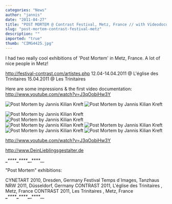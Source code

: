 ```yaml
---
categories: "News"
author: "jannis"
date: "2011-04-27"
title: "POST MORTEM @ Contrast Festival, Metz, France // with Videodocu !!"
slug: "post-mortem-contrast-festival-metz"
description: ""
imported: "true"
thumb: "CIMG4425.jpg"
---
```



I had two really cool exhibitions of 'Post Mortem' in Metz, France.
A lot of nice people in Metz!

<http://festival-contrast.com/artistes.php>
12.04-14.04.2011 @ L'église des Trinitaires
15.04.2011 @ Les Trinitaires

Here are some impressions & the first video documentation:
<http://www.youtube.com/watch?v=J3qOobiHw3Y>

![Post Mortem by Jannis Kilian Kreft](CIMG4425.jpg) 
![Post Mortem by Jannis Kilian Kreft](CIMG4469.jpg)
<!--break-->
![Post Mortem by Jannis Kilian Kreft](CIMG4589.jpg)  
![Post Mortem by Jannis Kilian Kreft](CIMG4393.jpg)  
![Post Mortem by Jannis Kilian Kreft](CIMG4422.jpg)
![Post Mortem by Jannis Kilian Kreft](CIMG4618.jpg)  
![Post Mortem by Jannis Kilian Kreft](CIMG4337.jpg) 
![Post Mortem by Jannis Kilian Kreft](CIMG4545.jpg) 

<http://www.youtube.com/watch?v=J3qOobiHw3Y>

<http://www.DeinLieblingsgestalter.de>

****_****_****_****_****_****_****_****_****__

"Post Mortem" exhibitions:

CYNETART 2010, Dresden, Germany
Festival Temps d´Images, Tanzhaus NRW 2011, Düsseldorf, Germany
CONTRAST 2011, L'église des Trinitaires , Metz, France
CONTRAST 2011, Les Trinitaires , Metz, France
****_****_****_****_****_****_****_****_****__